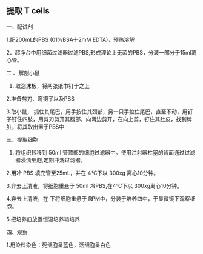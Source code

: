 ## 提取 T cells

一、配试剂

1.配200mL的PBS (01%BSA十2mM EDTA)，预热溶解

2．超净台中用细菌过滤器过滤PBS,形成理论上无菌的PBS，分装一部分于15ml离心管。

二 、解剖小鼠

 1. 取泡沫板，将两张纸巾钉于之上

 2.准备剪刀、弯镊子以及PBS
 
 3.取小鼠，
抓住其尾巴，用手按住其颈部，另一只手拉住尾巴，直至不动，用钉子钉住四肢，用剪刀剪开其腹部，向两边剪开，在向上剪，钉住其肚皮，找到脾脏，将其取出置于PBS中

三、提取细胞

1. 将组织转移到 50ml 管顶部的细胞过滤器中。使用注射器柱塞的背面通过过滤器浸渍细胞,定期冲洗过滤器。

2.用冷 PBS 填充管至25mL，并在 4°C下以 300xg 离心10分钟。

3.弃去上清液，将细胞重悬于 50ml 冷PBS,在4°C下以 300xg离心10分钟。

4.弃去上清液，在 下将细胞重悬于 RPM中，分装于培养四中，于显微镜下观察细胞。

5.把培养皿放置恒温培养箱培养

四、观察

1.用染料染色：死细胞呈蓝色，活细胞呈白色

